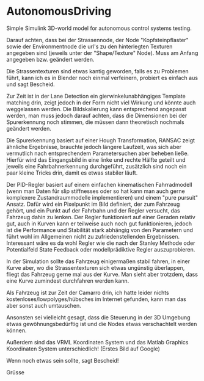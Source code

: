 # AutonomousDriving
Simple Simulink 3D-world model for autonomous control systems testing.

Darauf achten, dass bei der Strassennode, der Node "Kopfsteinpflaster" sowie der Environmentnode die url's zu den hinterlegten Texturen angegeben sind (jeweils unter der "Shape/Texture" Node). Muss am Anfang angegeben bzw. geändert werden.

Die Strassentexturen sind etwas kantig geworden, falls es zu Problemen führt, kann ich es in Blender noch einmal verfeinern, probiert es einfach aus und sagt Bescheid.

Zur Zeit ist in der Lane Detection ein gierwinkelunabhängiges Template matching drin, zeigt jedoch in der Form nicht viel Wirkung und könnte auch weggelassen werden. Die Bildskalierung kann entsprechend angepasst werden, man muss jedoch darauf achten, dass die Dimensionen bei der Spurerkennung noch stimmen, die müssen dann theoretisch nochmals geändert werden.

Die Spurerkennung basiert auf einer Hough Transformation, RANSAC zeigt ähnliche Ergebnisse, brauchte jedoch längere Laufzeit, was sich aber vermutlich nach entsprechendem Parametersuchen aber beheben ließe. Hierfür wird das Eingangsbild in eine linke und rechte Hälfte geteilt und jeweils eine Fahrbahnerkennung durchgeführt, zusätzlich sind noch ein paar kleine Tricks drin, damit es etwas stabiler läuft.

Der PID-Regler basiert auf einem einfachen kinematischen Fahrradmodell (wenn man Daten für slip stiffnesses oder so hat kann man auch gerne komplexere Zustandraummodelle implementieren) und einem "pure pursuit" Ansatz. Dafür wird ein Pixelpunkt im Bild definiert, der zum Fahrzeug gehört, und ein Punkt auf der Fahrbahn und der Regler versucht, das Fahrzeug dahin zu lenken. Der Regler funktioniert auf einer Geraden relativ gut, auch in Kurven kann er teilweise auch noch gut funktionieren, jedoch ist die Performance und Stabilität stark abhängig von den Parametern und führt wohl im Allgemeinen nicht zu zufriedenstellenden Ergebnissen.
Interessant wäre es da wohl Regler wie die nach der Stanley Methode oder Potentialfeld State Feedback oder modellprädiktive Regler auszuprobieren. 

In der Simulation sollte das Fahrzeug einigermaßen stabil fahren, in einer Kurve aber, wo die Strassentexturen sich etwas ungünstig überlappen, fliegt das Fahrzeug gerne mal aus der Kurve. Man sieht aber trotzdem, dass eine Kurve zumindest durchfahren werden kann.

Als Fahrzeug ist zur Zeit der Camarro drin, ich hatte leider nichts kostenloses/lowpolyges/hübsches im Internet gefunden, kann man das aber sonst auch umtauschen.

Ansonsten sei vielleicht gesagt, dass die Steuerung in der 3D Umgebung etwas gewöhnungsbedürftig ist und die Nodes etwas verschachtelt werden können. 


Außerdem sind das VRML Koordinaten System und das Matlab Graphics Koordinaten System unterschiedlich! (Erstes Bild auf Google)

Wenn noch etwas sein sollte, sagt Bescheid!

Grüsse
